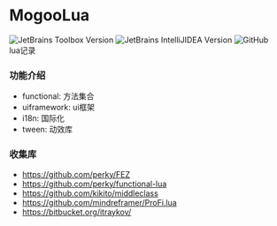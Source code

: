 # MogooLua
![JetBrains Toolbox Version](https://img.shields.io/badge/Toolbox-tools-red?style=flat-square)
![JetBrains IntelliJIDEA Version](https://img.shields.io/badge/IntelliJIDEA-v2020.3.3-green?style=flat-square)
![GitHub](https://img.shields.io/github/license/MogooStudio/Mogoo?style=flat-square)   
lua记录

### 功能介绍
- functional: 方法集合
- uiframework: ui框架
- i18n: 国际化
- tween: 动效库

### 收集库
- https://github.com/perky/FEZ
- https://github.com/perky/functional-lua 
- https://github.com/kikito/middleclass
- https://github.com/mindreframer/ProFi.lua
- https://bitbucket.org/itraykov/

